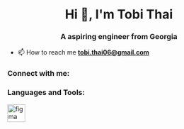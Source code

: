 <h1 align="center">Hi 👋, I'm Tobi Thai</h1>
<h3 align="center">A aspiring engineer from Georgia</h3>

- 📫 How to reach me **tobi.thai06@gmail.com**

<h3 align="left">Connect with me:</h3>
<p align="left">
</p>

<h3 align="left">Languages and Tools:</h3>
<p align="left"> <a href="https://www.figma.com/" target="_blank" rel="noreferrer"> <img src="https://www.vectorlogo.zone/logos/figma/figma-icon.svg" alt="figma" width="40" height="40"/> </a> </p>
